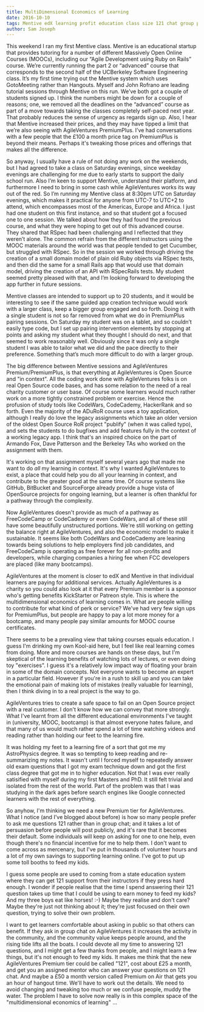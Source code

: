 ```yaml
---
title: MultiDimensional Economics of Learning
date: 2016-10-10
tags: Mentive edX learning profit education class size 121 chat group public studying revising
author: Sam Joseph
---
```


This weekend I ran my first Mentive class.  Mentive is an educational startup that provides tutoring for a number of different Massively Open Online Courses (MOOCs), including our “Agile Development using Ruby on Rails” course.  We’re currently running the part 2 or “advanced” course that corresponds to the second half of the UCBerkeley Software Engineering class.  It’s my first time trying out the Mentive system which uses GotoMeeting rather than Hangouts.  Myself and John Rofrano are leading tutorial sessions through Mentive on this run.  We’ve both got a couple of students signed up.  I think the numbers might be down for a couple of reasons; one, we removed all the deadlines on the “advanced” course as part of a move towards taking the classes completely self-paced next year.  That probably reduces the sense of urgency as regards sign up.  Also, I hear that Mentive increased their prices, and they may have tipped a limit that we’re also seeing with AgileVentures PremiumPlus.  I’ve had conversations with a few people that the £100 a month price tag on PremiumPlus is beyond their means.  Perhaps it's tweaking those prices and offerings that makes all the difference.

So anyway, I usually have a rule of not doing any work on the weekends, but I had agreed to take a class on Saturday evenings, since weekday evenings are challenging for me due to early starts to support the daily school run.  Also I’m keen to support Mentive, understand their platform, and furthermore I need to bring in some cash while AgileVentures works its way out of the red.  So I’m running my Mentive class at 8:30pm UTC on Saturday evenings, which makes it practical for anyone from UTC-7 to UTC+2 to attend, which encompasses most of the Americas, Europe and Africa.  I just had one student on this first instance, and so that student got a focused one to one session.  We talked about how they had found the previous course, and what they were hoping to get out of this advanced course.  They shared that RSpec had been challenging and I reflected that they weren’t alone.  The common refrain from the different instructors using the MOOC materials around the world was that people tended to get Cucumber, but struggled with RSpec.  So in the session we worked through driving the creation of a small domain model of plain old Ruby objects via RSpec tests, and then did the same for a small Rails app that would use that domain model, driving the creation of an API with RSpecRails tests.  My student seemed pretty pleased with that, and I’m looking forward to developing the app further in future sessions.

Mentive classes are intended to support up to 20 students, and it would be interesting to see if the same guided app creation technique would work with a larger class, keep a bigger group engaged and so forth.  Doing it with a single student is not so far removed from what we do in PremiumPlus pairing sessions.  On Saturday my student was on a tablet, and so couldn’t easily type code, but I set up pairing intervention elements by stopping at points and asking my student what they thought I should do next, and that seemed to work reasonably well.  Obviously since it was only a single student I was able to tailor what we did and the pace directly to their preference.  Something that’s much more difficult to do with a larger group.

The big difference between Mentive sessions and AgileVentures Premium/PremiumPlus, is that everything at AgileVentures is Open Source and "in context".  All the coding work done with AgileVentures folks is on real Open Source code bases, and has some relation to the need of a real charity customer or user base.  Of course some learners would much rather work on a more tightly constrained problem or exercise.  Hence the profusion of study tools like CodeWars, CodeCademy, HackerRank and so forth.  Even the majority of the ADuRoR course uses a toy application, although I really do love the legacy assignments which take an older version of the oldest Open Source RoR project "publify" (when it was called typo), and sets the students to do bugfixes and add features fully in the context of a working legacy app.  I think that's an inspired choice on the part of Armando Fox, Dave Patterson and the Berkeley TAs who worked on the assignment with them.

It's working on that assignment myself several years ago that made me want to do *all* my learning in context.  It's why I wanted AgileVentures to exist, a place that could help you do all your learning in context, and contribute to the greater good at the same time.  Of course systems like GitHub, BitBucket and SourceForge already provide a huge vista of OpenSource projects for ongoing learning, but a learner is often thankful for a pathway through the complexity.

Now AgileVentures doesn't provide as much of a pathway as FreeCodeCamp or CodeCademy or even CodeWars, and all of these still have some beautifully unstructured portions.  We're still working on getting the balance right at AgileVentures, and also the economic model to make it sustainable.  It seems like both CodeWars and CodeCademy are leaning towards being solutions to help employers find job candidates, and FreeCodeCamp is operating as free forever for all non-profits and developers, while charging companies a hiring fee when FCC developers are placed (like many bootcamps).

AgileVentures at the moment is closer to edX and Mentive in that individual learners are paying for additional services.  Actually AgileVentures is a charity so you could also look at it that every Premium member is a sponsor who's getting benefits KickStarter or Patreon style.  This is where the multidimensional economics of learning comes in.  What are people willing to contribute for what kind of perk or service?  We've had very few sign ups for PremiumPlus, but people are happy to pay a lot more money for a bootcamp, and many people pay similar amounts for MOOC course certificates.  

There seems to be a prevaling view that taking courses equals education.  I guess I'm drinking my own Kool-aid here, but I feel like real learning comes from doing.  More and more courses are hands on these days, but I'm skeptical of the learning benefits of watching lots of lectures, or even doing toy "exercises".  I guess it's a relatively low impact way of floating your brain in some of the domain concepts.  Not everyone wants to become an expert in a particular field.  However if you're in a rush to skill up and you can take the emotional pain of making lots of mistakes (really valuable for learning), then I think diving in to a real project is the way to go.

AgileVentures tries to create a safe space to fail on an Open Source project with a real customer.  I don't know how we can convey that more strongly.  What I've learnt from all the different educational environments I've taught in (university, MOOC, bootcamp) is that almost everyone hates failure, and that many of us would much rather spend a lot of time watching videos and reading rather than holding our feet to the learning fire.

It was holding my feet to a learning fire of a sort that got me my AstroPhysics degree.  It was so tempting to keep reading and re-summarizing my notes.  It wasn't until I forced myself to repeatedly answer old exam questions that I got my exam technique down and got the first class degree that got me in to higher education.  Not that I was ever really satisified with myself during my first Masters and PhD.  It still felt trivial and isolated from the rest of the world.  Part of the problem was that I was studying in the dark ages before search engines like Google connected learners with the rest of everything.

So anyhow, I'm thinking we need a new Premium tier for AgileVentures.  What I notice (and I've blogged about before) is how so many people prefer to ask me questions 121 rather than in group chat; and it takes a lot of persuasion before people will post publicly, and it's rare that it becomes their default.  Some individuals will keep on asking for one to one help, even though there's no financial incentive for me to help them.  I don't want to come across as mercenary, but I've put in thousands of volunteer hours and a lot of my own savings to supporting learning online.  I've got to put up some toll booths to feed my kids.

I guess some people are used to coming from a state education system where they can get 121 support from their instructors if they press hard enough.  I wonder if people realise that the time I spend answering their 121 question takes up time that I could be using to earn money to feed my kids?  And my three boys eat like horses! :-)  Maybe they realise and don't care?  Maybe they're just not thinking about it; they're just focused on their own question, trying to solve their own problem.

I want to get learners comfortable about asking in public so that others can benefit.  If they ask in group chat on AgileVentures it increases the activity in the community, and the community value keeps people around, and the rising tide lifts all the boats.  I could devote all my time to answering 121 questions, and I might get a few thanks from people, and I might learn a few things, but it's not enough to feed my kids.  It makes me think that the new AgileVentures Premium tier could be called "121", cost about £25 a month, and get you an assigned mentor who can answer your questions on 121 chat.  And maybe a £50 a month version called Premium on Air that gets you an hour of hangout time.  We'll have to work out the details.  We need to avoid changing and tweaking too much or we confuse people, muddy the water.  The problem I have to solve now really is in this complex space of the "multidimensional economics of learning" ... 

